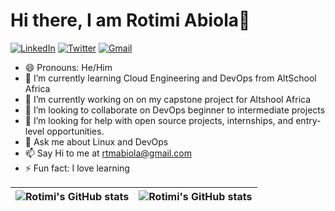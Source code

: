 
# Hi there, I am Rotimi Abiola👋

[![LinkedIn](https://img.shields.io/badge/linkedin-%230077B5.svg?style=for-the-badge&logo=linkedin&logoColor=white)](https://www.linkedin.com/in/abiola-rotimi)
[![Twitter](https://img.shields.io/badge/Twitter-%231DA1F2.svg?style=for-the-badge&logo=Twitter&logoColor=white)](https://twitter.com/johnabiola1)
[![Gmail](https://img.shields.io/badge/Gmail-D14836?style=for-the-badge&logo=gmail&logoColor=white)](rtmabiola@gmail.com)
<!--
**rotimiAbiola/rotimiAbiola** is a ✨ _special_ ✨ repository because its `README.md` (this file) appears on your GitHub profile.

Here are some ideas to get you started:
-->
- 😄 Pronouns: He/Him
- 🌱 I’m currently learning Cloud Engineering and DevOps from AltSchool Africa
- 🔭 I’m currently working on on my capstone project for Altshool Africa
- 👯 I’m looking to collaborate on DevOps beginner to intermediate projects 
- 🤔 I’m looking for help with open source projects, internships, and entry-level opportunities.
- 💬 Ask me about Linux and DevOps
- 📫 Say Hi to me at rtmabiola@gmail.com
- ⚡ Fun fact: I love learning


| <img align="center" src="https://github-readme-stats.vercel.app/api?username=rotimiAbiola&show_icons=true&include_all_commits=true&hide_border=true" alt="Rotimi's GitHub stats" /> | <img align="center" src="https://github-readme-stats.vercel.app/api/top-langs/?username=rotimiAbiola&langs_count=8&layout=compact&hide_border=true" alt="Rotimi's GitHub stats" /> |
| ------------- | ------------- |
